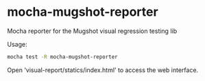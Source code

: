 # mocha-mugshot-reporter
Mocha reporter for the Mugshot visual regression testing lib

Usage:

```sh
mocha test -R mocha-mugshot-reporter
```

Open 'visual-report/statics/index.html' to access the web interface.
